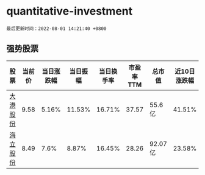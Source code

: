 # quantitative-investment

`最后更新时间：2022-08-01 14:21:40 +0800`

## 强势股票

|股票|当前价|当日涨跌幅|当日振幅|当日换手率|市盈率TTM|总市值|近10日涨跌幅|
|----|----|----|----|----|----|----|----|
|[大港股份](https://xueqiu.com/S/SZ002077)|9.58|5.16%|11.53%|16.71%|37.57|55.6亿|41.51%|
|[海立股份](https://xueqiu.com/S/SH600619)|8.49|7.6%|8.87%|16.45%|28.26|92.07亿|23.58%|
